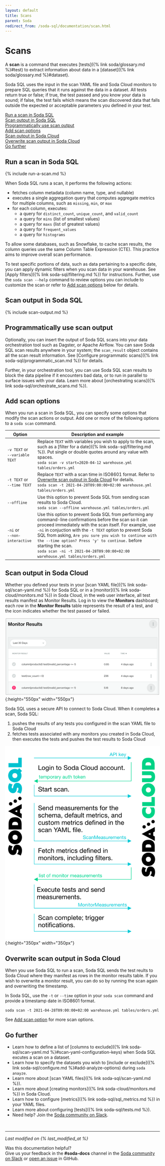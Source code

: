 ```yaml
---
layout: default
title: Scans
parent: Soda
redirect_from: /soda-sql/documentation/scan.html
---
```


# Scans

A **scan** is a command that executes [tests]({% link soda/glossary.md %}#test) to extract information about data in a [dataset]({% link soda/glossary.md %}#dataset).

Soda SQL uses the input in the scan YAML file and Soda Cloud monitors to prepare SQL queries that it runs against the data in a dataset. All tests return true or false; if true, the test passed and you know your data is sound; if false, the test fails which means the scan discovered data that falls outside the expected or acceptable parameters you defined in your test.

[Run a scan in Soda SQL](#run-a-scan-in-soda-sql)<br />
[Scan output in Soda SQL](#scan-output-in-soda-sql)<br />
[Programmatically use scan output](#programmatically-use-scan-output)<br />
[Add scan options](#add-scan-options)<br />
[Scan output in Soda Cloud](#scan-output-in-soda-cloud)<br />
[Overwrite scan output in Soda Cloud](#overwrite-scan-output-in-soda-cloud)<br />
[Go further](#go-further)<br />

## Run a scan in Soda SQL

{% include run-a-scan.md %}

When Soda SQL runs a scan, it performs the following actions:
- fetches column metadata (column name, type, and nullable)
- executes a single aggregation query that computes aggregate metrics for multiple columns, such as `missing`, `min`, or `max`
- for each column, executes:
  - a query for `distinct_count`, `unique_count`, and `valid_count`
  - a query for `mins` (list of smallest values)
  - a query for `maxs` (list of greatest values)
  - a query for `frequent_values`
  - a query for `histograms`

To allow some databases, such as Snowflake, to cache scan results, the column queries use the same Column Table Expression (CTE). This practice aims to improve overall scan performance.

To test specific portions of data, such as data pertaining to a specific date, you can apply dynamic filters when you scan data in your warehouse. See [Apply filters]({% link soda-sql/filtering.md %}) for instructions. Further, use the `soda scan --help` command to review options you can include to customize the scan or refer to [Add scan options](#add-scan-options) below for details.

## Scan output in Soda SQL

{% include scan-output.md %}


## Programmatically use scan output

Optionally, you can insert the output of Soda SQL scans into your data orchestration tool such as Dagster, or Apache Airflow. You can save Soda SQL scan results anywhere in your system; the `scan_result` object contains all the scan result information. See [Configure programmatic scans]({% link soda-sql/programmatic_scan.md %}) for details.

Further, in your orchestration tool, you can use Soda SQL scan results to block the data pipeline if it encounters bad data, or to run in parallel to surface issues with your data. Learn more about [orchestrating scans]({% link soda-sql/orchestrate_scans.md %}).

## Add scan options

When you run a scan in Soda SQL, you can specify some options that modify the scan actions or output. Add one or more of the following options to a `soda scan` command.

| Option | Description and example|
| --------  | ---------------------- |
| `-v TEXT` or<br /> `--variable TEXT` | Replace `TEXT` with variables you wish to apply to the scan, such as a [filter for a date]({% link soda-sql/filtering.md %}). Put single or double quotes around any value with spaces. <br />  `soda scan -v start=2020-04-12 warehouse.yml tables/orders.yml` |
| `-t TEXT` or<br /> `--time TEXT` | Replace `TEXT` with a scan time in ISO8601 format. Refer to [Overwrite scan output in Soda Cloud](#overwrite-scan-output-in-soda-cloud) for details. <br /> `soda scan -t 2021-04-28T09:00:00+02:00 warehouse.yml tables/orders.yml` |
| `--offline` | Use this option to prevent Soda SQL from sending scan results to Soda Cloud. <br /> `soda scan --offline warehouse.yml tables/orders.yml` |
| `-ni` or<br /> `--non-interactive` | Use this option to prevent Soda SQL from performing any command-line confirmations before the scan so it can proceed immediately with the scan itself. For example, use `-ni` in conjuction with the `-t TEXT` option to prevent Soda SQL from asking, `Are you sure you wish to continue with the --time option? Press 'y' to continue.` before starting the scan.<br /> `soda scan -ni -t 2021-04-28T09:00:00+02:00 warehouse.yml tables/orders.yml` |


## Scan output in Soda Cloud

Whether you defined your tests in your [scan YAML file]({% link soda-sql/scan-yaml.md %}) for Soda SQL or in a [monitor]({% link soda-cloud/monitors.md %}) in Soda Cloud, in the web user interface, all test results manifest as Monitor Results. Log in to view the **Monitors** dashboard; each row in the **Monitor Results** table represents the result of a test, and the icon indicates whether the test passed or failed.

![monitor-results](/assets/images/monitor-results.png){:height="550px" width="550px"}

Soda SQL uses a secure API to connect to Soda Cloud. When it completes a scan, Soda SQL:
1. pushes the results of any tests you configured in the scan YAML file to Soda Cloud
2. fetches tests associated with any monitors you created in Soda Cloud, then executes the tests and pushes the test results to Soda Cloud

![scan-with-cloud](/assets/images/scan-with-cloud.png){:height="350px" width="350px"}


## Overwrite scan output in Soda Cloud

When you use Soda SQL to run a scan, Soda SQL sends the test reults to Soda Cloud where they manifest as rows in the monitor results table. If you wish to overwrite a monitor result, you can do so by running the scan again and overwriting the timestamp.

In Soda SQL, use the `-t` or `--time` option in your `soda scan` command and provide a timestamp date in ISO8601 format.

```shell
soda scan -t 2021-04-28T09:00:00+02:00 warehouse.yml tables/orders.yml
```

See [Add scan option](#add-scan-options) for more scan options.

## Go further

* Learn how to define a list of [columns to exclude]({% link soda-sql/scan-yaml.md %}#scan-yaml-configuration-keys) when Soda SQL excutes a scan on a dataset.
* Learn how to specify the datasets you wish to [include or exclude]({% link soda-sql/configure.md %}#add-analyze-options) during `soda anayze`.
* Learn more about [scan YAML files]({% link soda-sql/scan-yaml.md %}).
* Learn more about [creating monitors]({% link soda-cloud/monitors.md %}) in Soda Cloud.
* Learn how to configure [metrics]({% link soda-sql/sql_metrics.md %}) in your YAML files.
* Learn more about configuring [tests]({% link soda-sql/tests.md %}).
* Need help? Join the <a href="http://community.soda.io/slack" target="_blank"> Soda community on Slack</a>.

<br />

---
*Last modified on {% last_modified_at %}*

Was this documentation helpful? <br /> Give us your feedback in the **#soda-docs** channel in the <a href="http://community.soda.io/slack" target="_blank"> Soda community on Slack</a> or <a href="https://github.com/sodadata/docs/issues/new" target="_blank">open an issue</a> in GitHub.